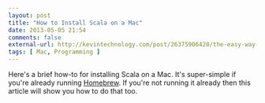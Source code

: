 ```yaml
---
layout: post
title: "How to Install Scala on a Mac"
date: 2013-05-05 21:54
comments: false
external-url: http://kevintechnology.com/post/26375906420/the-easy-way-to-install-scala-on-mac-os-x
tags: [ Mac, Programming ]
---
```


Here's a brief how-to for installing Scala on a Mac.  It's super-simple if
you're already running [Homebrew][].  If you're not running it already then
this article will show you how to do that too.

[Homebrew]: http://mxcl.github.com/homebrew/
